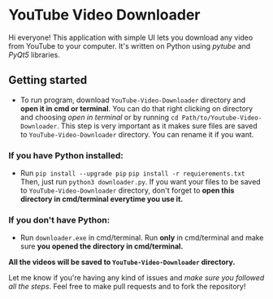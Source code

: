 # YouTube Video Downloader
Hi everyone! This application with simple UI lets you download any video from YouTube to your computer. It's written on Python using *pytube* and *PyQt5* libraries. 

## Getting started 
* To run program, download `YouTube-Video-Downloader` directory and **open it in cmd or terminal**. You can do that right clicking on directory and choosing *open in terminal* or by running `cd Path/to/Youtube-Video-Downloader`. This step is very important as it makes sure files are saved to `YouTube-Video-Downloader` directory. You can rename it if you want.

### If you have Python installed:
* Run 
`pip install --upgrade pip` 
`pip install -r requierements.txt`
Then, just run `python3 downloader.py`.
 If you want your files to be saved to `YouTube-Video-Downloader` directory, don't forget to **open this directory in cmd/terminal everytime you use it.**

### If you don't have Python:
* Run `downloader.exe` in cmd/terminal.
 Run **only** in cmd/terminal and make sure **you opened the directory in cmd/terminal.**

**All the videos will be saved to `YouTube-Video-Downloader` directory.**

Let me know if you're having any kind of issues and *make sure you followed all the steps*. Feel free to make pull requests and to fork the repository!
